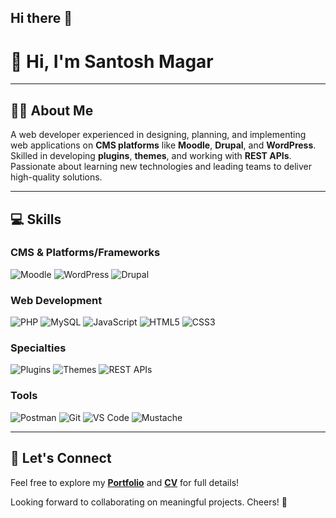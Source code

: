 ## Hi there 👋

<!--
**santoshtmp/santoshtmp** is a ✨ _special_ ✨ repository because its `README.md` (this file) appears on your GitHub profile.

Here are some ideas to get you started:

- 🔭 I’m currently working on ...
- 🌱 I’m currently learning ...
- 👯 I’m looking to collaborate on ...
- 🤔 I’m looking for help with ...
- 💬 Ask me about ...
- 📫 How to reach me: ...
- 😄 Pronouns: ...
- ⚡ Fun fact: ...
-->

# 👋 Hi, I'm Santosh Magar

---

## 👨‍💻 About Me

A web developer experienced in designing, planning, and implementing web applications on **CMS platforms** like **Moodle**, **Drupal**, and **WordPress**. Skilled in developing **plugins**, **themes**, and working with **REST APIs**. Passionate about learning new technologies and leading teams to deliver high-quality solutions.

---

## 💻 Skills

### CMS & Platforms/Frameworks
![Moodle](https://img.shields.io/badge/Moodle-F98012?logo=moodle&logoColor=white)
![WordPress](https://img.shields.io/badge/WordPress-21759B?logo=wordpress&logoColor=white)
![Drupal](https://img.shields.io/badge/Drupal-0678BE?logo=drupal&logoColor=white)

### Web Development
![PHP](https://img.shields.io/badge/PHP-777BB4?logo=php&logoColor=white)
![MySQL](https://img.shields.io/badge/MySQL-4479A1?logo=mysql&logoColor=white)
![JavaScript](https://img.shields.io/badge/JavaScript-F7DF1E?logo=javascript&logoColor=black)
![HTML5](https://img.shields.io/badge/HTML5-E34F26?logo=html5&logoColor=white)
![CSS3](https://img.shields.io/badge/CSS3-1572B6?logo=css3&logoColor=white)

### Specialties
![Plugins](https://img.shields.io/badge/Plugins-Important-lightgrey)
![Themes](https://img.shields.io/badge/Themes-Creative-lightgrey)
![REST APIs](https://img.shields.io/badge/APIs-REST%20%7C%20JSON-lightgrey)

### Tools
![Postman](https://img.shields.io/badge/Postman-FF6C37?logo=postman&logoColor=white)
![Git](https://img.shields.io/badge/Git-F05032?logo=git&logoColor=white)
![VS Code](https://img.shields.io/badge/VS%20Code-007ACC?logo=visualstudiocode&logoColor=white)
![Mustache](https://img.shields.io/badge/Mustache-000000?logo=mustache&logoColor=white)

---

## 📌 Let's Connect

Feel free to explore my **[Portfolio](https://santoshmagar.com.np/portfolio)** and **[CV](https://docs.google.com/document/d/1OjrZ1W_1nP9TuYRAWKzM0Xd_mcZG2rtm/edit?usp=sharing&ouid=110968770568888690501&rtpof=true&sd=true)** for full details!

Looking forward to collaborating on meaningful projects. Cheers! 🚀

